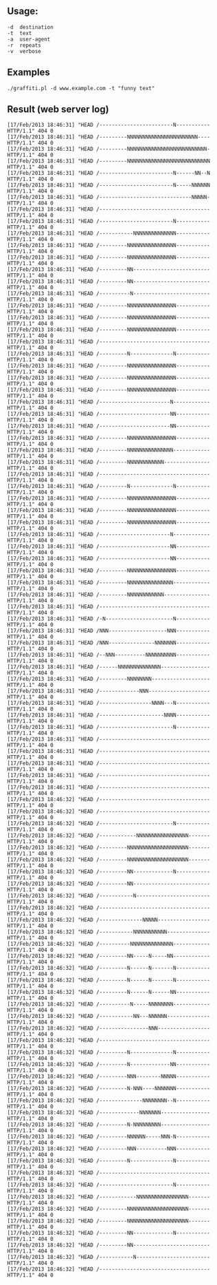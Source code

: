 ## Usage:

    -d  destination 
    -t  text        
    -a  user-agent  
    -r  repeats     
    -v  verbose     

## Examples

    ./graffiti.pl -d www.example.com -t "funny text"

## Result (web server log)

    [17/Feb/2013 18:46:31] "HEAD /------------------------N----------- HTTP/1.1" 404 0
    [17/Feb/2013 18:46:31] "HEAD /---------NNNNNNNNNNNNNNNNNNNNNNN---- HTTP/1.1" 404 0
    [17/Feb/2013 18:46:31] "HEAD /---------NNNNNNNNNNNNNNNNNNNNNNNNNN- HTTP/1.1" 404 0
    [17/Feb/2013 18:46:31] "HEAD /---------NNNNNNNNNNNNNNNNNNNNNNNNNNN HTTP/1.1" 404 0
    [17/Feb/2013 18:46:31] "HEAD /------------------------N------NN--N HTTP/1.1" 404 0
    [17/Feb/2013 18:46:31] "HEAD /------------------------N-----NNNNNN HTTP/1.1" 404 0
    [17/Feb/2013 18:46:31] "HEAD /------------------------------NNNNN- HTTP/1.1" 404 0
    [17/Feb/2013 18:46:31] "HEAD /------------------------------------ HTTP/1.1" 404 0
    [17/Feb/2013 18:46:31] "HEAD /------------------------N----------- HTTP/1.1" 404 0
    [17/Feb/2013 18:46:31] "HEAD /-----------NNNNNNNNNNNNNN----------- HTTP/1.1" 404 0
    [17/Feb/2013 18:46:31] "HEAD /---------NNNNNNNNNNNNNNNN----------- HTTP/1.1" 404 0
    [17/Feb/2013 18:46:31] "HEAD /---------NNNNNNNNNNNNNNNN----------- HTTP/1.1" 404 0
    [17/Feb/2013 18:46:31] "HEAD /---------NN------------------------- HTTP/1.1" 404 0
    [17/Feb/2013 18:46:31] "HEAD /---------NN------------------------- HTTP/1.1" 404 0
    [17/Feb/2013 18:46:31] "HEAD /----------N------------------------- HTTP/1.1" 404 0
    [17/Feb/2013 18:46:31] "HEAD /---------NNNNNNNNNNNNNNNN----------- HTTP/1.1" 404 0
    [17/Feb/2013 18:46:31] "HEAD /---------NNNNNNNNNNNNNNNN----------- HTTP/1.1" 404 0
    [17/Feb/2013 18:46:31] "HEAD /---------NNNNNNNNNNNNNNNN----------- HTTP/1.1" 404 0
    [17/Feb/2013 18:46:31] "HEAD /------------------------------------ HTTP/1.1" 404 0
    [17/Feb/2013 18:46:31] "HEAD /---------N--------------N----------- HTTP/1.1" 404 0
    [17/Feb/2013 18:46:31] "HEAD /---------NNNNNNNNNNNNNNNN----------- HTTP/1.1" 404 0
    [17/Feb/2013 18:46:31] "HEAD /---------NNNNNNNNNNNNNNNN----------- HTTP/1.1" 404 0
    [17/Feb/2013 18:46:31] "HEAD /---------NNNNNNNNNNNNNNNN----------- HTTP/1.1" 404 0
    [17/Feb/2013 18:46:31] "HEAD /-----------------------N------------ HTTP/1.1" 404 0
    [17/Feb/2013 18:46:31] "HEAD /-----------------------NN----------- HTTP/1.1" 404 0
    [17/Feb/2013 18:46:31] "HEAD /-----------------------NN----------- HTTP/1.1" 404 0
    [17/Feb/2013 18:46:31] "HEAD /---------NNNNNNNNNNNNNNNN----------- HTTP/1.1" 404 0
    [17/Feb/2013 18:46:31] "HEAD /---------NNNNNNNNNNNNNNN------------ HTTP/1.1" 404 0
    [17/Feb/2013 18:46:31] "HEAD /---------NNNNNNNNNNNN--------------- HTTP/1.1" 404 0
    [17/Feb/2013 18:46:31] "HEAD /------------------------------------ HTTP/1.1" 404 0
    [17/Feb/2013 18:46:31] "HEAD /---------N--------------N----------- HTTP/1.1" 404 0
    [17/Feb/2013 18:46:31] "HEAD /---------NNNNNNNNNNNNNNNN----------- HTTP/1.1" 404 0
    [17/Feb/2013 18:46:31] "HEAD /---------NNNNNNNNNNNNNNNN----------- HTTP/1.1" 404 0
    [17/Feb/2013 18:46:31] "HEAD /---------NNNNNNNNNNNNNNNN----------- HTTP/1.1" 404 0
    [17/Feb/2013 18:46:31] "HEAD /-----------------------N------------ HTTP/1.1" 404 0
    [17/Feb/2013 18:46:31] "HEAD /-----------------------NN----------- HTTP/1.1" 404 0
    [17/Feb/2013 18:46:31] "HEAD /-----------------------NN----------- HTTP/1.1" 404 0
    [17/Feb/2013 18:46:31] "HEAD /---------NNNNNNNNNNNNNNNN----------- HTTP/1.1" 404 0
    [17/Feb/2013 18:46:31] "HEAD /---------NNNNNNNNNNNNNNN------------ HTTP/1.1" 404 0
    [17/Feb/2013 18:46:31] "HEAD /---------NNNNNNNNNNNN--------------- HTTP/1.1" 404 0
    [17/Feb/2013 18:46:31] "HEAD /------------------------------------ HTTP/1.1" 404 0
    [17/Feb/2013 18:46:31] "HEAD /-N----------------------N----------- HTTP/1.1" 404 0
    [17/Feb/2013 18:46:31] "HEAD /NNN-------------------NNN----------- HTTP/1.1" 404 0
    [17/Feb/2013 18:46:31] "HEAD /NNN---------------NNNNNNN----------- HTTP/1.1" 404 0
    [17/Feb/2013 18:46:31] "HEAD /--NNN----------NNNNNNNNNN----------- HTTP/1.1" 404 0
    [17/Feb/2013 18:46:31] "HEAD /------NNNNNNNNNNNNNN---------------- HTTP/1.1" 404 0
    [17/Feb/2013 18:46:31] "HEAD /---------NNNNNNNN------------------- HTTP/1.1" 404 0
    [17/Feb/2013 18:46:31] "HEAD /-------------NNN-------------------- HTTP/1.1" 404 0
    [17/Feb/2013 18:46:31] "HEAD /-----------------NNNN---N----------- HTTP/1.1" 404 0
    [17/Feb/2013 18:46:31] "HEAD /---------------------NNNN----------- HTTP/1.1" 404 0
    [17/Feb/2013 18:46:31] "HEAD /------------------------N----------- HTTP/1.1" 404 0
    [17/Feb/2013 18:46:31] "HEAD /------------------------------------ HTTP/1.1" 404 0
    [17/Feb/2013 18:46:31] "HEAD /------------------------------------ HTTP/1.1" 404 0
    [17/Feb/2013 18:46:31] "HEAD /------------------------------------ HTTP/1.1" 404 0
    [17/Feb/2013 18:46:31] "HEAD /------------------------------------ HTTP/1.1" 404 0
    [17/Feb/2013 18:46:31] "HEAD /------------------------------------ HTTP/1.1" 404 0
    [17/Feb/2013 18:46:32] "HEAD /------------------------------------ HTTP/1.1" 404 0
    [17/Feb/2013 18:46:32] "HEAD /------------------------------------ HTTP/1.1" 404 0
    [17/Feb/2013 18:46:32] "HEAD /------------------------N----------- HTTP/1.1" 404 0
    [17/Feb/2013 18:46:32] "HEAD /------------NNNNNNNNNNNNNNNNN------- HTTP/1.1" 404 0
    [17/Feb/2013 18:46:32] "HEAD /---------NNNNNNNNNNNNNNNNNNNN------- HTTP/1.1" 404 0
    [17/Feb/2013 18:46:32] "HEAD /---------NNNNNNNNNNNNNNNNNNNN------- HTTP/1.1" 404 0
    [17/Feb/2013 18:46:32] "HEAD /---------NN-------------N----------- HTTP/1.1" 404 0
    [17/Feb/2013 18:46:32] "HEAD /---------NN------------------------- HTTP/1.1" 404 0
    [17/Feb/2013 18:46:32] "HEAD /-----------N------------------------ HTTP/1.1" 404 0
    [17/Feb/2013 18:46:32] "HEAD /------------------------------------ HTTP/1.1" 404 0
    [17/Feb/2013 18:46:32] "HEAD /--------------NNNNN----------------- HTTP/1.1" 404 0
    [17/Feb/2013 18:46:32] "HEAD /-----------NNNNNNNNNNN-------------- HTTP/1.1" 404 0
    [17/Feb/2013 18:46:32] "HEAD /----------NNNNNNNNNNNNNN------------ HTTP/1.1" 404 0
    [17/Feb/2013 18:46:32] "HEAD /---------NN-----N-----NN------------ HTTP/1.1" 404 0
    [17/Feb/2013 18:46:32] "HEAD /---------N------N-------N----------- HTTP/1.1" 404 0
    [17/Feb/2013 18:46:32] "HEAD /---------N------N-------N----------- HTTP/1.1" 404 0
    [17/Feb/2013 18:46:32] "HEAD /---------N------N------NN----------- HTTP/1.1" 404 0
    [17/Feb/2013 18:46:32] "HEAD /----------N-----NNNNNNNN------------ HTTP/1.1" 404 0
    [17/Feb/2013 18:46:32] "HEAD /-----------NN---NNNNNN-------------- HTTP/1.1" 404 0
    [17/Feb/2013 18:46:32] "HEAD /----------------NNN----------------- HTTP/1.1" 404 0
    [17/Feb/2013 18:46:32] "HEAD /------------------------------------ HTTP/1.1" 404 0
    [17/Feb/2013 18:46:32] "HEAD /---------N--------------N----------- HTTP/1.1" 404 0
    [17/Feb/2013 18:46:32] "HEAD /---------N-------------NN----------- HTTP/1.1" 404 0
    [17/Feb/2013 18:46:32] "HEAD /---------NNN--------NNNNN----------- HTTP/1.1" 404 0
    [17/Feb/2013 18:46:32] "HEAD /---------N-NNN----NNNNNNN----------- HTTP/1.1" 404 0
    [17/Feb/2013 18:46:32] "HEAD /--------------NNNNNNNN--N----------- HTTP/1.1" 404 0
    [17/Feb/2013 18:46:32] "HEAD /-------------NNNNNNN---------------- HTTP/1.1" 404 0
    [17/Feb/2013 18:46:32] "HEAD /---------N-NNNNNNNNN---------------- HTTP/1.1" 404 0
    [17/Feb/2013 18:46:32] "HEAD /---------NNNNNN-----NNN-N----------- HTTP/1.1" 404 0
    [17/Feb/2013 18:46:32] "HEAD /---------NNN----------NNN----------- HTTP/1.1" 404 0
    [17/Feb/2013 18:46:32] "HEAD /---------N--------------N----------- HTTP/1.1" 404 0
    [17/Feb/2013 18:46:32] "HEAD /------------------------------------ HTTP/1.1" 404 0
    [17/Feb/2013 18:46:32] "HEAD /------------------------N----------- HTTP/1.1" 404 0
    [17/Feb/2013 18:46:32] "HEAD /------------NNNNNNNNNNNNNNNNN------- HTTP/1.1" 404 0
    [17/Feb/2013 18:46:32] "HEAD /---------NNNNNNNNNNNNNNNNNNNN------- HTTP/1.1" 404 0
    [17/Feb/2013 18:46:32] "HEAD /---------NNNNNNNNNNNNNNNNNNNN------- HTTP/1.1" 404 0
    [17/Feb/2013 18:46:32] "HEAD /---------NN-------------N----------- HTTP/1.1" 404 0
    [17/Feb/2013 18:46:32] "HEAD /---------NN------------------------- HTTP/1.1" 404 0
    [17/Feb/2013 18:46:32] "HEAD /-----------N------------------------ HTTP/1.1" 404 0
    [17/Feb/2013 18:46:32] "HEAD /------------------------------------ HTTP/1.1" 404 0
